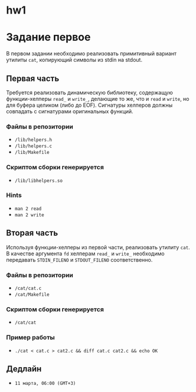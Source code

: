 # hw1
<h1 id="задание-первое">Задание первое</h1>
<p>В первом задании необходимо реализовать примитивный вариант утилиты <code>cat</code>, копирующий символы из stdin на stdout.</p>
<h2 id="первая-часть">Первая часть</h2>
<p>Требуется реализовать динамическую библиотеку, содержащую функции-хелперы <code>read_</code> и <code>write_</code>, делающие то же, что и <code>read</code> и <code>write</code>, но для буфера целиком (либо до EOF). Сигнатуры хелперов должны совпадать с сигнатурами оригинальных функций.</p>
<h3 id="файлы-в-репозитории">Файлы в репозитории</h3>
<ul>
<li><code>/lib/helpers.h</code></li>
<li><code>/lib/helpers.c</code></li>
<li><code>/lib/Makefile</code></li>
</ul>
<h3 id="скриптом-сборки-генерируется">Скриптом сборки генерируется</h3>
<ul>
<li><code>/lib/libhelpers.so</code></li>
</ul>
<h3 id="hints">Hints</h3>
<ul>
<li><code>man 2 read</code></li>
<li><code>man 2 write</code></li>
</ul>
<h2 id="вторая-часть">Вторая часть</h2>
<p>Используя функции-хелперы из первой части, реализовать утилиту <code>cat</code>. В качестве аргумента <code>fd</code> хелперам <code>read_</code> и <code>write_</code> необходимо передавать <code>STDIN_FILENO</code> и <code>STDOUT_FILENO</code> соответственно.</p>
<h3 id="файлы-в-репозитории-1">Файлы в репозитории</h3>
<ul>
<li><code>/cat/cat.c</code></li>
<li><code>/cat/Makefile</code></li>
</ul>
<h3 id="скриптом-сборки-генерируется-1">Скриптом сборки генерируется</h3>
<ul>
<li><code>/cat/cat</code></li>
</ul>
<h3 id="пример-работы">Пример работы</h3>
<ul>
<li><code>./cat &lt; cat.c &gt; cat2.c &amp;&amp; diff cat.c cat2.c &amp;&amp; echo OK</code></li>
</ul>
<h2 id="дедлайн">Дедлайн</h2>
<ul>
<li><code>11 марта, 06:00 (GMT+3)</code></li>
</ul>
